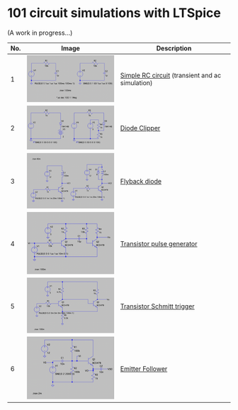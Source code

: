 # 101 circuit simulations with LTSpice

(A work in progress...)

| No. | Image | Description |
|---|---|---|
| 1 | [![simple_rc](./simple_rc.png)][1] | [Simple RC circuit][1] (transient and ac simulation)|
| 2 | [![diode_clipper](./diode_clipper.png)][2] | [Diode Clipper][2]|
| 3 | [![flyback](./flyback_diode.png)][3] | [Flyback diode][3]|
| 4 | [![pulse](./tr_pulse_gen.png)][4] | [Transistor pulse generator][4]|
| 5 | [![schmitt](./tr_schmitt_trigger.png)][5] | [Transistor Schmitt trigger][5]|
| 6 | [![schmitt](./emitter_follower.png)][6] | [Emitter Follower][6]|


[1]: https://github.com/mkvenkit/ltspice101/tree/main/simple_rc
[2]: https://github.com/mkvenkit/ltspice101/tree/main/diode_clipper
[3]: https://github.com/mkvenkit/ltspice101/tree/main/flyback_diode
[4]: https://github.com/mkvenkit/ltspice101/tree/main/tr_pulse_gen
[5]: https://github.com/mkvenkit/ltspice101/tree/main/tr_schmitt_trigger
[6]: https://github.com/mkvenkit/ltspice101/tree/main/emitter_follower